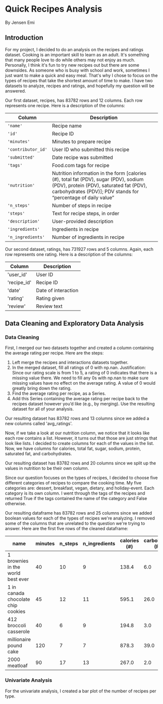 # Quick Recipes Analysis
By Jensen Emi

## Introduction
For my project, I decided to do an analysis on the recipes and ratings dataset. Cooking is an important skill to learn as an adult. It's something that many people love to do while others may not enjoy as much. Personally, I think it's fun to try new recipes out but there are some downsides. As someone who is busy with school and work, sometimes I just want to make a quick and easy meal. That's why I chose to focus on the types of recipes that take the shortest amount of time to make. I have two datasets to analyze, recipes and ratings, and hopefully my question will be answered.

Our first dataset, recipes, has 83782 rows and 12 columns. Each row represents one recipe. Here is a description of the columns:

| Column             | Description                                                                                                                                                                                       |
|--------------------|---------------------------------------------------------------------------------------------------------------------------------------------------------------------------------------------------|
| `'name'`           | Recipe name                                                                                                                                                                                       |
| `'id'`             | Recipe ID                                                                                                                                                                                         |
| `'minutes'`        | Minutes to prepare recipe                                                                                                                                                                         |
| `'contributor_id'` | User ID who submitted this recipe                                                                                                                                                                 |
| `'submitted'`      | Date recipe was submitted                                                                                                                                                                         |
| `'tags'`           | Food.com tags for recipe                                                                                                                                                                          |
| `'nutrition'`      | Nutrition information in the form [calories (#), total fat (PDV), sugar (PDV), sodium (PDV), protein (PDV), saturated fat (PDV), carbohydrates (PDV)]; PDV stands for “percentage of daily value” |
| `'n_steps'`        | Number of steps in recipe                                                                                                                                                                         |
| `'steps'`          | Text for recipe steps, in order                                                                                                                                                                   |
| `'description'`    | User-provided description                                                                                                                                                                         |
| `'ingredients'`    | Ingredients in recipe                                                                                                                                                                              |
| `'n_ingredients'`  | Number of ingredients in recipe                                                                                                                                                                   |

Our second dataset, ratings, has 731927 rows and 5 columns. Again, each row represents one rating. Here is a description of the columns:

| Column         | Description |
|----------------|-------------|
| 'user_id'      | User ID     |
| 'recipe_id'    | Recipe ID   |
| 'date'         | Date of interaction |
| 'rating'       | Rating given |
| 'review'       | Review text |

## Data Cleaning and Exploratory Data Analysis
### Data Cleaning
First, I merged our two datasets together and created a column containing the average rating per recipe. Here are the steps:
1. Left merge the recipes and interactions datasets together.
2. In the merged dataset, fill all ratings of 0 with np.nan.
   Justification: Since our rating scale is from 1 to 5, a rating of 0 indicates that there is a missing value there. We need to fill any 0s with np.nan to make sure missing values have no effect on the average rating. A value of 0 would greatly bring down the rating.
3. Find the average rating per recipe, as a Series.
4. Add this Series containing the average rating per recipe back to the recipes dataset however you’d like (e.g., by merging). Use the resulting dataset for all of your analysis. 

Our resulting dataset has 83782 rows and 13 columns since we added a new columns called 'avg_ratings'.

Now, if we take a look at our nutrition column, we notice that it looks like each row contains a list. However, it turns out that those are just strings that look like lists. I decided to create columns for each of the values in the list. Now, we have columns for calories, total fat, sugar, sodium, protein, saturated fat, and carbohydrates. 

Our resulting dataset has 83782 rows and 20 columns since we split up the values in nutrition to be their own column.

Since our question focuses on the types of recipes, I decided to choose five different categories of recipes to compare the cooking time. My five categories are: dessert, breakfast, vegan, dietary, and holiday-event. Each category is its own column. I went through the tags of the recipes and returned True if the tags contained the name of the category and False otherwise.

Our resulting dataframe has 83782 rows and 25 columns since we added boolean values for each of the types of recipes we're analyzing. I removed some of the columns that are unrelated to the question we're trying to answer. Here are the first five rows of the cleaned dataframe:

| name                               | minutes | n_steps | n_ingredients | calories (#) | carbohydrates (PDV) | dessert | breakfast | vegan | dietary | holiday-event |
|------------------------------------|---------|---------|----------------|---------------|----------------------|---------|-----------|-------|---------|----------------|
| 1 brownies in the world best ever  | 40      | 10      | 9              | 138.4         | 6.0                  | True    | False     | False | False   | False          |
| 1 in canada chocolate chip cookies | 45      | 12      | 11             | 595.1         | 26.0                 | False   | False     | False | False   | False          |
| 412 broccoli casserole             | 40      | 6       | 9              | 194.8         | 3.0                  | False   | False     | False | False   | False          |
| millionaire pound cake             | 120     | 7       | 7              | 878.3         | 39.0                 | True    | False     | False | True    | True           |
| 2000 meatloaf                      | 90      | 17      | 13             | 267.0         | 2.0                  | False   | False     | False | False   | False          |

### Univariate Analysis
For the univariate analysis, I created a bar plot of the number of recipes per type. 





